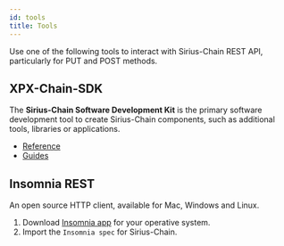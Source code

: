 ```yaml
---
id: tools
title: Tools
---
```

Use one of the following tools to interact with Sirius-Chain REST API, particularly for PUT and POST methods.

## XPX-Chain-SDK

The **Sirius-Chain Software Development Kit** is the primary software development tool to create Sirius-Chain components, such as additional tools, libraries or applications.

- [Reference](../sdks/overview.md)
- [Guides](../guides/overview.md)

## Insomnia REST

An open source HTTP client, available for Mac, Windows and Linux.

1. Download [Insomnia app](https://insomnia.rest/) for your operative system.
2. Import the `Insomnia spec` for Sirius-Chain.


